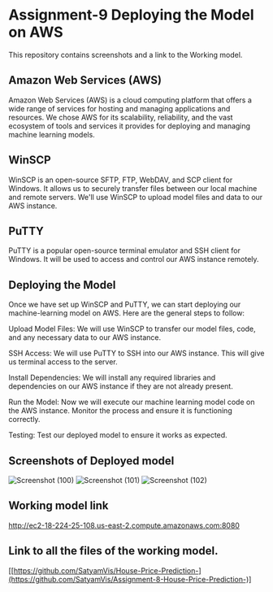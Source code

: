# Assignment-9 Deploying the Model on AWS
This repository contains screenshots and a link to the Working model.

## Amazon Web Services (AWS)
Amazon Web Services (AWS) is a cloud computing platform that offers a wide range of services for hosting and managing applications and resources. We chose AWS for its scalability, reliability, and the vast ecosystem of tools and services it provides for deploying and managing machine learning models.

## WinSCP
WinSCP is an open-source SFTP, FTP, WebDAV, and SCP client for Windows. It allows us to securely transfer files between our local machine and remote servers. We'll use WinSCP to upload model files and data to our AWS instance.

## PuTTY
PuTTY is a popular open-source terminal emulator and SSH client for Windows. It will be used to access and control our AWS instance remotely.

## Deploying the Model
Once we have set up WinSCP and PuTTY, we can start deploying our machine-learning model on AWS. Here are the general steps to follow:

Upload Model Files: We will use WinSCP to transfer our model files, code, and any necessary data to our AWS instance.

SSH Access: We will use PuTTY to SSH into our AWS instance. This will give us terminal access to the server.

Install Dependencies: We will install any required libraries and dependencies on our AWS instance if they are not already present.

Run the Model: Now we will execute our machine learning model code on the AWS instance. Monitor the process and ensure it is functioning correctly.

Testing: Test our deployed model to ensure it works as expected.

## Screenshots of Deployed model
![Screenshot (100)](https://github.com/SatyamVis/Assignment-9-Deployement-of-House-prediction-model/assets/135328316/a8f00b37-41ef-40cc-8059-687dbcac9783)
![Screenshot (101)](https://github.com/SatyamVis/Assignment-9-Deployement-of-House-prediction-model/assets/135328316/ab4b05a1-9020-45d3-a8a6-a3348790ffbb)
![Screenshot (102)](https://github.com/SatyamVis/Assignment-9-Deployement-of-House-prediction-model/assets/135328316/f8522a1c-9464-4adc-8881-44dff2c440be)

## Working model link
http://ec2-18-224-25-108.us-east-2.compute.amazonaws.com:8080

## Link to all the files of the working model.
[[https://github.com/SatyamVis/House-Price-Prediction-](https://github.com/SatyamVis/Assignment-8-House-Price-Prediction-)]
